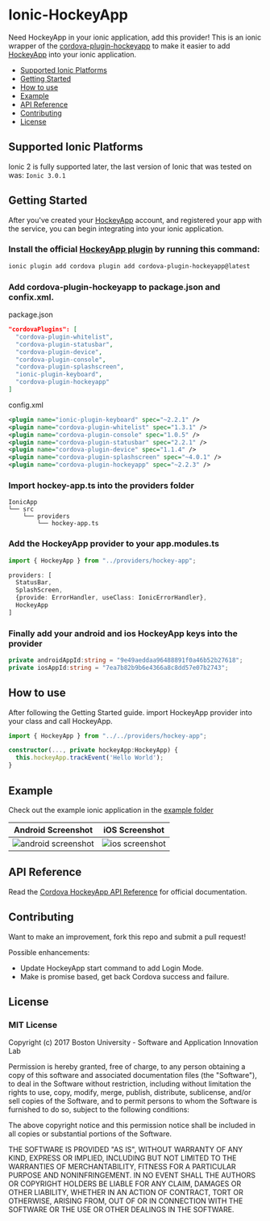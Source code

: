 # Ionic-HockeyApp
Need HockeyApp in your ionic application, add this provider!
This is an ionic wrapper of the [cordova-plugin-hockeyapp](https://github.com/bitstadium/HockeySDK-Cordova) to make it easier to add [HockeyApp](http://hockeyapp.net/) into your ionic application.

- [Supported Ionic Platforms](#supported-ionic-platforms)
- [Getting Started](#getting-started)
- [How to use](#how-to-use)
- [Example](#example)
- [API Reference](#api-reference)
- [Contributing](#contributing)
- [License](#license)

## Supported Ionic Platforms
Ionic 2 is fully supported later, the last version of Ionic that was tested on was: `Ionic 3.0.1`

## Getting Started
After you've created your [HockeyApp](http://hockeyapp.net/) account, and registered your app with the service, you can begin integrating into your ionic application.

### Install the official [HockeyApp plugin](https://github.com/bitstadium/HockeySDK-Cordova) by running this command:
```bash
ionic plugin add cordova plugin add cordova-plugin-hockeyapp@latest
```

### Add cordova-plugin-hockeyapp to package.json and confix.xml.
package.json
```json
"cordovaPlugins": [
  "cordova-plugin-whitelist",
  "cordova-plugin-statusbar",
  "cordova-plugin-device",
  "cordova-plugin-console",
  "cordova-plugin-splashscreen",
  "ionic-plugin-keyboard",
  "cordova-plugin-hockeyapp"
]
```

config.xml
```xml
<plugin name="ionic-plugin-keyboard" spec="~2.2.1" />
<plugin name="cordova-plugin-whitelist" spec="1.3.1" />
<plugin name="cordova-plugin-console" spec="1.0.5" />
<plugin name="cordova-plugin-statusbar" spec="2.2.1" />
<plugin name="cordova-plugin-device" spec="1.1.4" />
<plugin name="cordova-plugin-splashscreen" spec="~4.0.1" />
<plugin name="cordova-plugin-hockeyapp" spec="~2.2.3" />
```

### Import hockey-app.ts into the providers folder
```
IonicApp
└── src
    └── providers
        └── hockey-app.ts
```

### Add the HockeyApp provider to your app.modules.ts
```ts
import { HockeyApp } from "../providers/hockey-app";

providers: [
  StatusBar,
  SplashScreen,
  {provide: ErrorHandler, useClass: IonicErrorHandler},
  HockeyApp
]
```

### Finally add your android and ios HockeyApp keys into the provider
```ts
private androidAppId:string = "9e49aeddaa96488891f0a46b52b27618";
private iosAppId:string = "7ea7b82b9b6e4366a8c8dd57e07b2743";
```

## How to use

After following the Getting Started guide. import HockeyApp provider into your class and call HockeyApp.
```ts
import { HockeyApp } from "../../providers/hockey-app";

constructor(..., private hockeyApp:HockeyApp) {
  this.hockeyApp.trackEvent('Hello World');
}
```

## Example
Check out the example ionic application in the [example folder](https://github.com/hicsail/ionic-hockeyapp/tree/master/example)

Android Screenshot | iOS Screenshot
:-------------------------:|:-------------------------:
![android screenshot](https://github.com/hicsail/ionic-hockeyapp/blob/master/images/android%20screenshot.png)  |  ![ios screenshot](https://github.com/hicsail/ionic-hockeyapp/blob/master/images/ios%20screenshot.png)

## API Reference
Read the [Cordova HockeyApp API Reference](https://github.com/bitstadium/HockeySDK-Cordova#api-reference) for official documentation.

## Contributing
Want to make an improvement, fork this repo and submit a pull request!

Possible enhancements:
- Update HockeyApp start command to add Login Mode.
- Make is promise based, get back Cordova success and failure.

## License

### MIT License

Copyright (c) 2017 Boston University - Software and Application Innovation Lab

Permission is hereby granted, free of charge, to any person obtaining a copy
of this software and associated documentation files (the "Software"), to deal
in the Software without restriction, including without limitation the rights
to use, copy, modify, merge, publish, distribute, sublicense, and/or sell
copies of the Software, and to permit persons to whom the Software is
furnished to do so, subject to the following conditions:

The above copyright notice and this permission notice shall be included in all
copies or substantial portions of the Software.

THE SOFTWARE IS PROVIDED "AS IS", WITHOUT WARRANTY OF ANY KIND, EXPRESS OR
IMPLIED, INCLUDING BUT NOT LIMITED TO THE WARRANTIES OF MERCHANTABILITY,
FITNESS FOR A PARTICULAR PURPOSE AND NONINFRINGEMENT. IN NO EVENT SHALL THE
AUTHORS OR COPYRIGHT HOLDERS BE LIABLE FOR ANY CLAIM, DAMAGES OR OTHER
LIABILITY, WHETHER IN AN ACTION OF CONTRACT, TORT OR OTHERWISE, ARISING FROM,
OUT OF OR IN CONNECTION WITH THE SOFTWARE OR THE USE OR OTHER DEALINGS IN THE
SOFTWARE.
